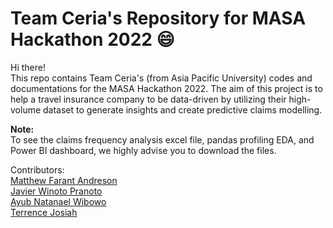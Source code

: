 # Team Ceria's Repository for MASA Hackathon 2022 :smile:

Hi there!<br>
This repo contains Team Ceria's (from Asia Pacific University) codes and documentations for the MASA Hackathon 2022. The aim of this project is to help a travel insurance company to be data-driven by utilizing their high-volume dataset to generate insights and create predictive claims modelling.

**Note:**<br>
To see the claims frequency analysis excel file, pandas profiling EDA, and Power BI dashboard, we highly advise you to download the files.

Contributors: <br>
[Matthew Farant Andreson](https://www.linkedin.com/in/matthewfarant/) <br>
[Javier Winoto Pranoto](https://www.linkedin.com/in/javierwp/) <br>
[Ayub Natanael Wibowo](https://www.linkedin.com/in/ayubnatanaelwibowo/) <br>
[Terrence Josiah](https://www.linkedin.com/in/terrence-josiah-tanudjaja/) <br>
